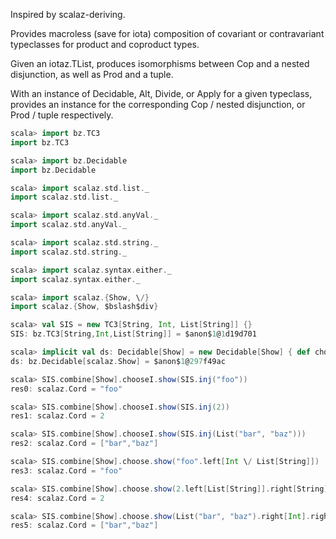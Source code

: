 Inspired by scalaz-deriving.

Provides macroless (save for iota) composition of covariant or contravariant
typeclasses for product and coproduct types.

Given an iotaz.TList, produces isomorphisms between Cop and a nested disjunction,
as well as Prod and a tuple.

With an instance of Decidable, Alt, Divide, or Apply for a given typeclass,
provides an instance for the corresponding Cop / nested disjunction, or Prod / tuple
respectively.

```scala
scala> import bz.TC3
import bz.TC3

scala> import bz.Decidable
import bz.Decidable

scala> import scalaz.std.list._
import scalaz.std.list._

scala> import scalaz.std.anyVal._
import scalaz.std.anyVal._

scala> import scalaz.std.string._
import scalaz.std.string._

scala> import scalaz.syntax.either._
import scalaz.syntax.either._

scala> import scalaz.{Show, \/}
import scalaz.{Show, $bslash$div}

scala> val SIS = new TC3[String, Int, List[String]] {}
SIS: bz.TC3[String,Int,List[String]] = $anon$1@1d19d701

scala> implicit val ds: Decidable[Show] = new Decidable[Show] { def choose2[Z, A1, A2](a1: => Show[A1], a2: =>Show[A2])(f: Z => (A1 \/ A2)): Show[Z] = Show.show[Z]((z: Z) => f(z).fold(a1.show(_), a2.show(_))) }
ds: bz.Decidable[scalaz.Show] = $anon$1@297f49ac

scala> SIS.combine[Show].chooseI.show(SIS.inj("foo"))
res0: scalaz.Cord = "foo"

scala> SIS.combine[Show].chooseI.show(SIS.inj(2))
res1: scalaz.Cord = 2

scala> SIS.combine[Show].chooseI.show(SIS.inj(List("bar", "baz")))
res2: scalaz.Cord = ["bar","baz"]

scala> SIS.combine[Show].choose.show("foo".left[Int \/ List[String]])
res3: scalaz.Cord = "foo"

scala> SIS.combine[Show].choose.show(2.left[List[String]].right[String])
res4: scalaz.Cord = 2

scala> SIS.combine[Show].choose.show(List("bar", "baz").right[Int].right[String])
res5: scalaz.Cord = ["bar","baz"]
```
